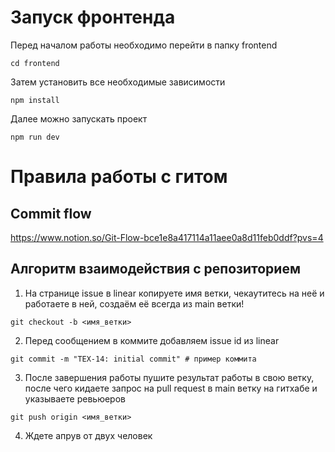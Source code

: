 # Запуск фронтенда
Перед началом работы необходимо перейти в папку frontend
```
cd frontend
```
Затем установить все необходимые зависимости
```
npm install
```
Далее можно запускать проект
```
npm run dev
```

# Правила работы с гитом
## Commit flow
https://www.notion.so/Git-Flow-bce1e8a417114a11aee0a8d11feb0ddf?pvs=4
## Алгоритм взаимодействия с репозиторием
1. На странице issue в linear копируете имя ветки, чекаутитесь на неё и работаете в ней, создаём её всегда из main ветки!
```
git checkout -b <имя_ветки>
```
2. Перед сообщением в коммите добавляем issue id из linear
```
git commit -m "TEX-14: initial commit" # пример коммита
```
3. После завершения работы пушите результат работы в свою ветку, после чего кидаете запрос на pull request в main ветку на гитхабе и указываете ревьюеров 
```
git push origin <имя_ветки>
```
4. Ждете апрув от двух человек
